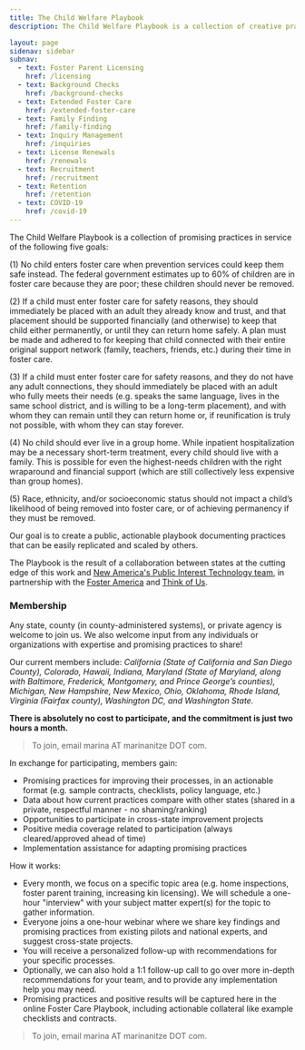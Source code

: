 ```yaml
---
title: The Child Welfare Playbook
description: The Child Welfare Playbook is a collection of creative practices that lead to tangible improvements and efficiencies in support of foster children and families. Our goal is to create a public, actionable playbook documenting proven promising practices that can be easily replicated and scaled by others. 

layout: page
sidenav: sidebar
subnav:
  - text: Foster Parent Licensing
    href: /licensing
  - text: Background Checks
    href: /background-checks
  - text: Extended Foster Care
    href: /extended-foster-care
  - text: Family Finding
    href: /family-finding
  - text: Inquiry Management
    href: /inquiries
  - text: License Renewals
    href: /renewals
  - text: Recruitment
    href: /recruitment
  - text: Retention
    href: /retention
  - text: COVID-19
    href: /covid-19
---
```


The Child Welfare Playbook is a collection of promising practices in service of the following five goals:

(1) No child enters foster care when prevention services could keep them safe instead. The federal government estimates up to 60% of children are in foster care because they are poor; these children should never be removed.

(2) If a child must enter foster care for safety reasons, they should immediately be placed with an adult they already know and trust, and that placement should be supported financially (and otherwise) to keep that child either permanently, or until they can return home safely. A plan must be made and adhered to for keeping that child connected with their entire original support network (family, teachers, friends, etc.) during their time in foster care.

(3) If a child must enter foster care for safety reasons, and they do not have any adult connections, they should immediately be placed with an adult who fully meets their needs (e.g. speaks the same language, lives in the same school district, and is willing to be a long-term placement), and with whom they can remain until they can return home or, if reunification is truly not possible, with whom they can stay forever.

(4) No child should ever live in a group home. While inpatient hospitalization may be a necessary short-term treatment, every child should live with a family. This is possible for even the highest-needs children with the right wraparound and financial support (which are still collectively less expensive than group homes).

(5) Race, ethnicity, and/or socioeconomic status should not impact a child’s likelihood of being removed into foster care, or of achieving permanency if they must be removed.


Our goal is to create a public, actionable playbook documenting practices that can be easily replicated and scaled by others.

The Playbook is the result of a collaboration between states at the cutting edge of this work and [New America's Public Interest Technology team](https://www.newamerica.org/public-interest-technology/), in partnership with the [Foster America](https://www.foster-america.org/) and [Think of Us](https://www.thinkof-us.org/).

### Membership

Any state, county (in county-administered systems), or private agency is welcome to join us. We also welcome input from any individuals or organizations with expertise and promising practices to share!

Our current members include: _California (State of California and San Diego County), Colorado, Hawaii, Indiana, Maryland (State of Maryland, along with Baltimore, Frederick, Montgomery, and Prince George’s counties), Michigan, New Hampshire, New Mexico, Ohio, Oklahoma, Rhode Island, Virginia (Fairfax county), Washington DC, and Washington State._

**There is absolutely no cost to participate, and the commitment is just two hours a month.**

> To join, email marina AT marinanitze DOT com.

In exchange for participating, members gain:
* Promising practices for improving their processes, in an actionable format (e.g. sample contracts, checklists, policy language, etc.)
* Data about how current practices compare with other states (shared in a private, respectful manner - no shaming/ranking)
* Opportunities to participate in cross-state improvement projects
* Positive media coverage related to participation (always cleared/approved ahead of time)
* Implementation assistance for adapting promising practices

How it works:
* Every month, we focus on a specific topic area (e.g. home inspections, foster parent training, increasing kin licensing). 
We will schedule a one-hour "interview" with your subject matter expert(s) for the topic to gather information.
* Everyone joins a one-hour webinar where we share key findings and promising practices from existing pilots and national experts, and suggest cross-state projects.
* You will receive a personalized follow-up with recommendations for your specific processes.
* Optionally, we can also hold a 1:1 follow-up call to go over more in-depth recommendations for your team, and to provide any implementation help you may need.
* Promising practices and positive results will be captured here in the online Foster Care Playbook, including actionable collateral like example checklists and contracts.

> To join, email marina AT marinanitze DOT com.

